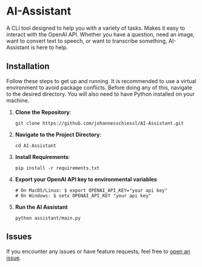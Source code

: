 # AI-Assistant
A CLI tool designed to help you with a variety of tasks. Makes it easy to interact with the OpenAI API. Whether you have a question, need an image, want to convert text to speech, or want to transcribe something, AI-Assistant is here to help.
       
## Installation
Follow these steps to get up and running.
It is recommended to use a virtual environment to avoid package conflicts.
Before doing any of this, navigate to the desired directory. You will also need to have Python installed on your machine.

1. **Clone the Repository**:

       git clone https://github.com/johannesschiessl/AI-Assistant.git
2. **Navigate to the Project Directory**:

       cd AI-Assistant
3. **Install Requirements**:

       pip install -r requirements.txt
4. **Export your OpenAI API key to environmental variables**

       # On MacOS/Linux: $ export OPENAI_API_KEY="your api key"
       # On Windows: $ setx OPENAI_API_KEY "your api key"
6. **Run the AI Assistant**
    
       python assistant/main.py
## Issues
If you encounter any issues or have feature requests, feel free to [open an issue](https://github.com/johannesschiessl/AI-Assistant/issues/new).
